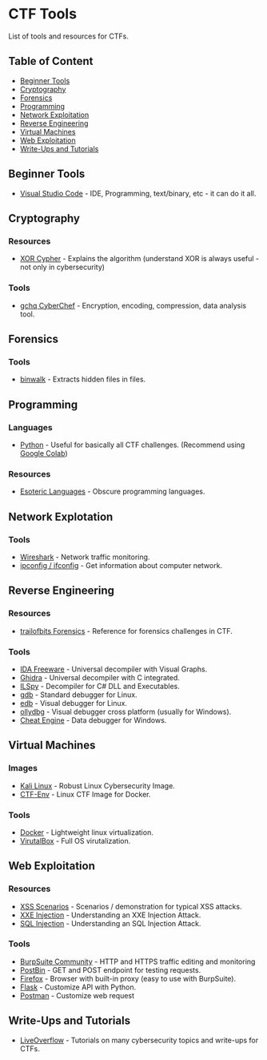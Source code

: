 # CTF Tools
List of tools and resources for CTFs.

## Table of Content
- [Beginner Tools](#beginner-tools)
- [Cryptography](#cryptography)
- [Forensics](#forensics)
- [Programming](#programming)
- [Network Exploitation](#network-exploitation)
- [Reverse Engineering](#reverse-engineering)
- [Virtual Machines](#virtual-machines)
- [Web Exploitation](#web-exploitation)
- [Write-Ups and Tutorials](#write-ups-and-tutorials)

## Beginner Tools
- [Visual Studio Code](https://code.visualstudio.com/) - IDE, Programming, text/binary, etc - it can do it all.

## Cryptography 

### Resources
- [XOR Cypher](https://en.wikipedia.org/wiki/XOR_cipher) - Explains the algorithm (understand XOR is always useful - not only in cybersecurity)

### Tools
- [gchq CyberChef](https://gchq.github.io/CyberChef/) - Encryption, encoding, compression, data analysis tool.

## Forensics

### Tools
- [binwalk](https://tools.kali.org/forensics/binwalk) - Extracts hidden files in files.

## Programming

### Languages
- [Python](https://www.python.org/) - Useful for basically all CTF challenges. (Recommend using [Google Colab](https://colab.research.google.com/))

### Resources
- [Esoteric Languages](https://esolangs.org/wiki/Main_Page) - Obscure programming languages.

## Network Explotation

### Tools
- [Wireshark](https://www.wireshark.org/) - Network traffic monitoring.
- [ipconfig / ifconfig](https://docs.microsoft.com/en-us/windows-server/administration/windows-commands/ipconfig) - Get information about computer network.

## Reverse Engineering 

### Resources
- [trailofbits Forensics](https://trailofbits.github.io/ctf/forensics/) - Reference for forensics challenges in CTF.

### Tools
- [IDA Freeware](https://www.hex-rays.com/products/ida/support/download_freeware.shtml) - Universal decompiler with Visual Graphs.
- [Ghidra](https://ghidra-sre.org/) - Universal decompiler with C integrated.
- [ILSpy](https://github.com/icsharpcode/ILSpy/releases) - Decompiler for C# DLL and Executables.
- [gdb](https://www.gnu.org/software/gdb/) - Standard debugger for Linux.
- [edb](https://tools.kali.org/reverse-engineering/edb-debugger) - Visual debugger for Linux.
- [ollydbg](http://www.ollydbg.de/) - Visual debugger cross platform (usually for Windows).
- [Cheat Engine](https://www.cheatengine.org/) - Data debugger for Windows.

## Virtual Machines

### Images
- [Kali Linux](https://www.kali.org/) - Robust Linux Cybersecurity Image.
- [CTF-Env](https://github.com/alexandre-lavoie/ctf-env) - Linux CTF Image for Docker.

### Tools
- [Docker](https://www.docker.com/) - Lightweight linux virtualization.
- [VirutalBox](https://www.virtualbox.org/) - Full OS virutalization.

## Web Exploitation

### Resources
- [XSS Scenarios](https://pentest-tools.com/blog/xss-attacks-practical-scenarios/) - Scenarios / demonstration for typical XSS attacks.
- [XXE Injection](https://github.com/swisskyrepo/PayloadsAllTheThings/tree/master/XXE%20Injection) - Understanding an XXE Injection Attack.
- [SQL Injection](https://www.w3schools.com/sql/sql_injection.asp) - Understanding an SQL Injection Attack.

### Tools
- [BurpSuite Community](https://portswigger.net/burp/communitydownload) - HTTP and HTTPS traffic editing and monitoring
- [PostBin](https://postb.in/) - GET and POST endpoint for testing requests.
- [Firefox](https://www.mozilla.org/firefox/) - Browser with built-in proxy (easy to use with BurpSuite).
- [Flask](https://www.flaskapi.org/) - Customize API with Python.
- [Postman](https://www.getpostman.com/) - Customize web request

## Write-Ups and Tutorials
- [LiveOverflow](https://www.youtube.com/channel/UClcE-kVhqyiHCcjYwcpfj9w) - Tutorials on many cybersecurity topics and write-ups for CTFs.